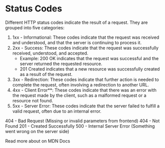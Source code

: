 # Status Codes

Different HTTP status codes indicate the result of a request. They are grouped into five categories:

1. 1xx - Informational: These codes indicate that the request was received and understood, and that the server is continuing to process it.
2. 2xx - Success: These codes indicate that the request was successfully received, understood, and accepted. 
   - Example: 200 OK indicates that the request was successful and the server returned the requested resource.
   - 201 Created indicates that a new resource was successfully created as a result of the request.
3. 3xx - Redirection: These codes indicate that further action is needed to complete the request, often involving a redirection to another URL.
4. 4xx - Client Error**: These codes indicate that there was an error with the request made by the client, such as a malformed request or a resource not found.
5. 5xx - Server Error: These codes indicate that the server failed to fulfill a valid request, often due to an internal error.

404 - Bad Request (Missing or invalid parameters from frontend)
404 - Not Found
201 - Created Successfully
500 - Internal Server Error (Something went wrong on the server side)

Read more about on MDN Docs
